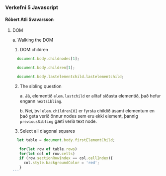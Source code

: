 ### Verkefni 5 Javascript 
#### Róbert Atli Svavarsson

1. DOM

    a. Walking the DOM
    1. DOM children
    ```javascript
      document.body.childnodes[1];
    
      document.body.children[1];
    
      document.body.lastelementchild.lastelementchild;
    ```
    2. The sibling question
    
        a. Já, elementið ```elem.lastchild``` er alltaf síðasta elementið, það hefur engann ```nextsibling```.
        
        b. Nei, því ```elem.children[0]``` er fyrsta childið ásamt elementum en það geta verið önnur nodes sem eru ekki element, þannig ```previousSibling``` gæti verið text node.
    3. Select all diagonal squares
    ````javascript
      let table = document.body.firstElementChild;

       for(let row of table.rows)
       for(let col of row.cells)
       if (row.sectionRowIndex == col.cellIndex){
         col.style.backgroundColor = 'red';
       }
    ```
